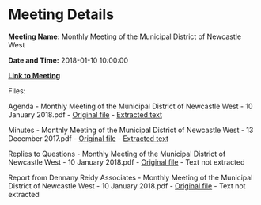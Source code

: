 # Meeting Details

**Meeting Name:** Monthly Meeting of the Municipal District of Newcastle West

**Date and Time:** 2018-01-10 10:00:00

**[Link to Meeting](https://www.limerick.ie/council/whats-on/monthly-meeting-municipal-district-newcastle-west-25)**

Files: 

Agenda - Monthly Meeting of the Municipal District of Newcastle West - 10 January 2018.pdf - [Original file](https://www.limerick.ie/sites/default/files/media/documents/2018-01/00%202018-01-10%20Agenda.pdf) - [Extracted text](./Agenda%20-%C2%A0Monthly%20Meeting%20of%20the%20Municipal%20District%20of%20Newcastle%20West%20-%2010%20January%202018.md)

Minutes - Monthly Meeting of the Municipal District of Newcastle West - 13 December 2017.pdf - [Original file](https://www.limerick.ie/sites/default/files/media/documents/2018-01/01%202017-12-13%20Minutes%20December.pdf) - [Extracted text](./Minutes%20-%C2%A0Monthly%20Meeting%20of%20the%20Municipal%20District%20of%20Newcastle%20West%20-%2013%20December%202017.md)

Replies to Questions - Monthly Meeting of the Municipal District of Newcastle West - 10 January 2018.pdf - [Original file](https://www.limerick.ie/sites/default/files/media/documents/2018-01/2018-07-10%20Replies%20to%20Questions.pdf) - Text not extracted

Report from Dennany Reidy Associates - Monthly Meeting of the Municipal District of Newcastle West - 10 January 2018.pdf - [Original file](https://www.limerick.ie/sites/default/files/media/documents/2018-01/L162-Report%20from%20Dennany%20Reidy%20Associates%20%20-171207B%20%281%29.pdf) - Text not extracted

